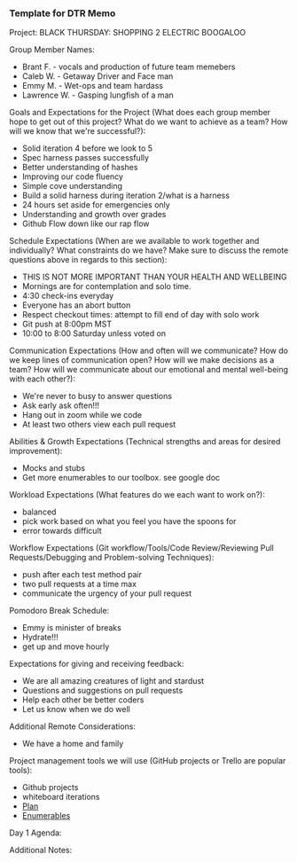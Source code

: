 ### Template for DTR Memo

Project: BLACK THURSDAY: SHOPPING 2 ELECTRIC BOOGALOO

Group Member Names:
  * Brant F. - vocals and production of future team memebers
  * Caleb W. - Getaway Driver and Face man
  * Emmy M. - Wet-ops and team hardass
  * Lawrence W. - Gasping lungfish of a man

Goals and Expectations for the Project (What does each group member hope to get out of this project? What do we want to achieve as a team? How will we know that we're successful?):
  * Solid iteration 4 before we look to 5
  * Spec harness passes successfully
  * Better understanding of hashes
  * Improving our code fluency
  * Simple cove understanding
  * Build a solid harness during iteration 2/what is a harness
  * 24 hours set aside for emergencies only
  * Understanding and growth over grades
  * Github Flow down like our rap flow

Schedule Expectations (When are we available to work together and individually? What constraints do we have? Make sure to discuss the remote questions above in regards to this section):
  * THIS IS NOT MORE IMPORTANT THAN YOUR HEALTH AND WELLBEING
  * Mornings are for contemplation and solo time.
  * 4:30 check-ins everyday
  * Everyone has an abort button
  * Respect checkout times: attempt to fill end of day with solo work
  * Git push at 8:00pm MST
  * 10:00 to 8:00 Saturday unless voted on

Communication Expectations (How and often will we communicate? How do we keep lines of communication open? How will we make decisions as a team? How will we communicate about our emotional and mental well-being with each other?):
  * We're never to busy to answer questions
  * Ask early ask often!!!
  * Hang out in zoom while we code
  * At least two others view each pull request

Abilities & Growth Expectations (Technical strengths and areas for desired improvement):
  * Mocks and stubs
  * Get more enumerables to our toolbox. see google doc

Workload Expectations (What features do we each want to work on?):
  * balanced
  * pick work based on what you feel you have the spoons for
  * error towards difficult

Workflow Expectations (Git workflow/Tools/Code Review/Reviewing Pull Requests/Debugging and Problem-solving Techniques):
  * push after each test method pair
  * two pull requests at a time max
  * communicate the urgency of your pull request

Pomodoro Break Schedule:
  * Emmy is minister of breaks
  * Hydrate!!!
  * get up and move hourly

Expectations for giving and receiving feedback:
  * We are all amazing creatures of light and stardust
  * Questions and suggestions on pull requests
  * Help each other be better coders
  * Let us know when we do well

Additional Remote Considerations:
  * We have a home and family

Project management tools we will use (GitHub projects or Trello are popular tools):
  * Github projects
  * whiteboard iterations
  * [Plan](https://docs.google.com/document/d/1BANr6H0El_vn9xjmhvuPXc00sbHTNU_bX-eBZbL69TM/edit)
  * [Enumerables](https://docs.google.com/document/d/1WjO_Vo4lSmmtCi8MQqlG4h8hQN2lRe9YgD2-CWyDF6g/edit)

Day 1 Agenda:

Additional Notes:
